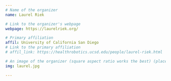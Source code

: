 ```yaml
---
# Name of the organizer
name: Laurel Riek

# Link to the organizer's webpage
webpage: https://laurelriek.org/

# Primary affiliation
affil: University of California San Diego
# Link to the primary affiliation
# affil_link: https://healthrobotics.ucsd.edu/people/laurel-riek.html

# An image of the organizer (square aspect ratio works the best) (place in the `assets/img/organizers` directory)
img: laurel.jpg

---
```

